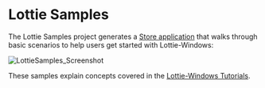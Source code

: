﻿# Lottie Samples
The Lottie Samples project generates a [Store application](https://aka.ms/lottiesamples) that walks through basic scenarios to help users get started with Lottie-Windows:

![LottieSamples_Screenshot](../images/LottieSampels_Screenshot.png)

These samples explain concepts covered in the [Lottie-Windows Tutorials](https://docs.microsoft.com/en-us/windows/communitytoolkit/animations/lottie#tutorials).

